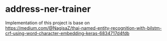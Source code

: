 # address-ner-trainer

Implementation of this project is base on https://medium.com/@NagisaZ/thai-named-entity-recognition-with-bilstm-crf-using-word-character-embedding-keras-6834717d4fdb